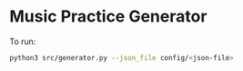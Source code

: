 # Music Practice Generator

To run:
```bash
python3 src/generator.py --json_file config/<json-file>
```
